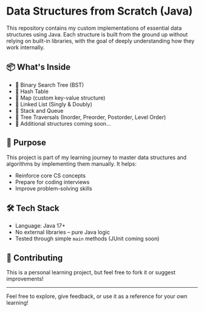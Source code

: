 # Data Structures from Scratch (Java)

This repository contains my custom implementations of essential data structures using Java. Each structure is built from the ground up without relying on built-in libraries, with the goal of deeply understanding how they work internally.

## 📦 What's Inside

- 🔹 Binary Search Tree (BST)
- 🔹 Hash Table
- 🔹 Map (custom key-value structure)
- 🔹 Linked List (Singly & Doubly)
- 🔹 Stack and Queue
- 🔹 Tree Traversals (Inorder, Preorder, Postorder, Level Order)
- 🔹 Additional structures coming soon...

## 🎯 Purpose

This project is part of my learning journey to master data structures and algorithms by implementing them manually. It helps:
- Reinforce core CS concepts
- Prepare for coding interviews
- Improve problem-solving skills

## 🛠️ Tech Stack

- Language: Java 17+
- No external libraries – pure Java logic
- Tested through simple `main` methods (JUnit coming soon)

## 🤝 Contributing

This is a personal learning project, but feel free to fork it or suggest improvements!

---

Feel free to explore, give feedback, or use it as a reference for your own learning!

